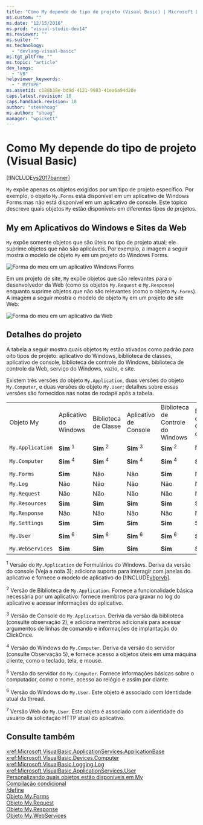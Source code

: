 ```yaml
---
title: "Como My depende do tipo de projeto (Visual Basic) | Microsoft Docs"
ms.custom: ""
ms.date: "12/15/2016"
ms.prod: "visual-studio-dev14"
ms.reviewer: ""
ms.suite: ""
ms.technology: 
  - "devlang-visual-basic"
ms.tgt_pltfrm: ""
ms.topic: "article"
dev_langs: 
  - "VB"
helpviewer_keywords: 
  - "_MYTYPE"
ms.assetid: c188b38e-bd9d-4121-9983-41ea6a94d28e
caps.latest.revision: 18
caps.handback.revision: 18
author: "stevehoag"
ms.author: "shoag"
manager: "wpickett"
---
```

# Como My depende do tipo de projeto (Visual Basic)
[!INCLUDE[vs2017banner](../../../csharp/includes/vs2017banner.md)]

`My` expõe apenas os objetos exigidos por um tipo de projeto específico.  Por exemplo, o objeto `My.Forms` está disponível em um aplicativo de Windows Forms mas não está disponível em um aplicativo de console.  Este tópico descreve quais objetos `My` estão disponíveis em diferentes tipos de projetos.  
  
## My em Aplicativos do Windows e Sites da Web  
 `My` expõe somente objetos que são úteis no tipo de projeto atual; ele suprime objetos que não são aplicáveis.  Por exemplo, a imagem a seguir mostra o modelo de objeto `My` em um projeto do Windows Forms.  
  
 ![Forma do meu em um aplicativo Windows Forms](../../../visual-basic/developing-apps/development-with-my/media/myinwinform.png "MyInWinForm")  
  
 Em um projeto de site, `My` expõe objetos que são relevantes para o desenvolvedor da Web \(como os objetos `My.Request` e `My.Response`\) enquanto suprime objetos que não são relevantes \(como o objeto `My.Forms`\).  A imagem a seguir mostra o modelo de objeto `My` em um projeto de site Web:  
  
 ![Forma do meu em um aplicativo da Web](../../../visual-basic/developing-apps/development-with-my/media/myinweb.png "MyInWeb")  
  
## Detalhes do projeto  
 A tabela a seguir mostra quais objetos `My` estão ativados como padrão para oito tipos de projeto: aplicativo do Windows, biblioteca de classes, aplicativo de console, biblioteca de controle do Windows, biblioteca de controle da Web, serviço do Windows, vazio, e site.  
  
 Existem três versões do objeto `My.Application`, duas versões do objeto `My.Computer`, e duas versões do objeto `My.User`; detalhes sobre essas versões são fornecidos nas notas de rodapé após a tabela.  
  
||||||||||  
|-|-|-|-|-|-|-|-|-|  
|Objeto My|Aplicativo do Windows|Biblioteca de Classe|Aplicativo de Console|Biblioteca de Controle do Windows|Biblioteca de Controle da Web|Serviço do Windows|Vazio|Site|  
|`My.Application`|**Sim** <sup>1</sup>|**Sim** <sup>2</sup>|**Sim** <sup>3</sup>|**Sim** <sup>2</sup>|Não|**Sim** <sup>3</sup>|Não|Não|  
|`My.Computer`|**Sim** <sup>4</sup>|**Sim** <sup>4</sup>|**Sim** <sup>4</sup>|**Sim** <sup>4</sup>|**Sim** <sup>5</sup>|**Sim** <sup>4</sup>|Não|**Sim** <sup>5</sup>|  
|`My.Forms`|**Sim**|Não|Não|**Sim**|Não|Não|Não|Não|  
|`My.Log`|Não|Não|Não|Não|Não|Não|Não|**Sim**|  
|`My.Request`|Não|Não|Não|Não|Não|Não|Não|**Sim**|  
|`My.Resources`|**Sim**|**Sim**|**Sim**|**Sim**|**Sim**|**Sim**|Não|Não|  
|`My.Response`|Não|Não|Não|Não|Não|Não|Não|**Sim**|  
|`My.Settings`|**Sim**|**Sim**|**Sim**|**Sim**|**Sim**|**Sim**|Não|Não|  
|`My.User`|**Sim** <sup>6</sup>|**Sim** <sup>6</sup>|**Sim** <sup>6</sup>|**Sim** <sup>6</sup>|**Sim** <sup>7</sup>|**Sim** <sup>6</sup>|Não|**Sim** <sup>7</sup>|  
|`My.WebServices`|**Sim**|**Sim**|**Sim**|**Sim**|**Sim**|**Sim**|Não|Não|  
  
 <sup>1</sup> Versão do `My.Application` de Formulários do Windows.  Deriva da versão do console \(Veja a nota 3\); adiciona suporte para interagir com janelas do aplicativo e fornece o modelo de aplicativo do [!INCLUDE[vbprvb](../../../csharp/programming-guide/concepts/linq/includes/vbprvb_md.md)].  
  
 <sup>2</sup> Versão de Biblioteca de `My.Application`.  Fornece a funcionalidade básica necessária por um aplicativo: fornece membros para gravar no log do aplicativo e acessar informações do aplicativo.  
  
 <sup>3</sup> Versão de Console do `My.Application`.  Deriva da versão da biblioteca \(consulte observação 2\), e adiciona membros adicionais para acessar argumentos de linhas de comando e informações de implantação do ClickOnce.  
  
 <sup>4</sup> Versão do Windows do `My.Computer`.  Deriva da versão do servidor \(consulte Observação 5\), e fornece acesso a objetos úteis em uma máquina cliente, como o teclado, tela, e mouse.  
  
 <sup>5</sup> Versão do servidor do `My.Computer`.  Fornece informações básicas sobre o computador, como o nome, acesso ao relógio e assim por diante.  
  
 <sup>6</sup> Versão do Windows do `My.User`.  Este objeto é associado com Identidade atual da thread.  
  
 <sup>7</sup> Versão Web do `My.User`.  Este objeto é associado com a identidade do usuário da solicitação HTTP atual do aplicativo.  
  
## Consulte também  
 <xref:Microsoft.VisualBasic.ApplicationServices.ApplicationBase>   
 <xref:Microsoft.VisualBasic.Devices.Computer>   
 <xref:Microsoft.VisualBasic.Logging.Log>   
 <xref:Microsoft.VisualBasic.ApplicationServices.User>   
 [Personalizando quais objetos estão disponíveis em My](../../../visual-basic/developing-apps/customizing-extending-my/customizing-which-objects-are-available-in-my.md)   
 [Compilação condicional](../../../visual-basic/programming-guide/program-structure/conditional-compilation.md)   
 [\/define](../../../visual-basic/reference/command-line-compiler/define.md)   
 [Objeto My.Forms](../../../visual-basic/language-reference/objects/my-forms-object.md)   
 [Objeto My.Request](../../../visual-basic/language-reference/objects/my-request-object.md)   
 [Objeto My.Response](../../../visual-basic/language-reference/objects/my-response-object.md)   
 [Objeto My.WebServices](../../../visual-basic/language-reference/objects/my-webservices-object.md)